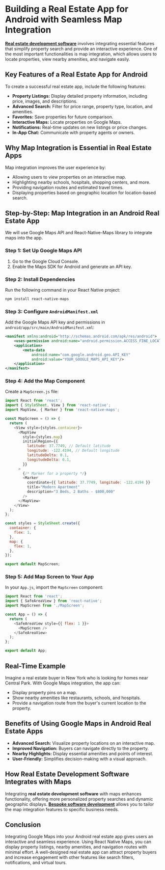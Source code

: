 # Building a Real Estate App for Android with Seamless Map Integration

**[Real estate development software](https://codercrew.xyz)** involves integrating essential features that simplify property search and provide an interactive experience. One of the most important functionalities is map integration, which allows users to locate properties, view nearby amenities, and navigate easily.

## Key Features of a Real Estate App for Android

To create a successful real estate app, include the following features:

- **Property Listings:** Display detailed property information, including price, images, and descriptions.
- **Advanced Search:** Filter for price range, property type, location, and amenities.
- **Favorites:** Save properties for future comparison.
- **Interactive Maps:** Locate properties on Google Maps.
- **Notifications:** Real-time updates on new listings or price changes.
- **In-App Chat:** Communicate with property agents or owners.

## Why Map Integration is Essential in Real Estate Apps

Map integration improves the user experience by:

- Allowing users to view properties on an interactive map.
- Highlighting nearby schools, hospitals, shopping centers, and more.
- Providing navigation routes and estimated travel times.
- Displaying properties based on geographic location for location-based search.

## Step-by-Step: Map Integration in an Android Real Estate App

We will use Google Maps API and React-Native-Maps library to integrate maps into the app.

### Step 1: Set Up Google Maps API

1. Go to the Google Cloud Console.
2. Enable the Maps SDK for Android and generate an API key.

### Step 2: Install Dependencies

Run the following command in your React Native project:

```bash
npm install react-native-maps
```

### Step 3: Configure `AndroidManifest.xml`

Add the Google Maps API key and permissions in `android/app/src/main/AndroidManifest.xml`:

```xml
<manifest xmlns:android="http://schemas.android.com/apk/res/android">
    <uses-permission android:name="android.permission.ACCESS_FINE_LOCATION"/>
    <application>
        <meta-data
            android:name="com.google.android.geo.API_KEY"
            android:value="YOUR_GOOGLE_MAPS_API_KEY"/>
    </application>
</manifest>
```

### Step 4: Add the Map Component

Create a `MapScreen.js` file:

```javascript
import React from 'react';
import { StyleSheet, View } from 'react-native';
import MapView, { Marker } from 'react-native-maps';

const MapScreen = () => {
  return (
    <View style={styles.container}>
      <MapView
        style={styles.map}
        initialRegion={{
          latitude: 37.7749, // Default latitude
          longitude: -122.4194, // Default longitude
          latitudeDelta: 0.1,
          longitudeDelta: 0.1,
        }}
      >
        {/* Marker for a property */}
        <Marker
          coordinate={{ latitude: 37.7749, longitude: -122.4194 }}
          title="Modern Apartment"
          description="3 Beds, 2 Baths - $800,000"
        />
      </MapView>
    </View>
  );
};

const styles = StyleSheet.create({
  container: {
    flex: 1,
  },
  map: {
    flex: 1,
  },
});

export default MapScreen;
```

### Step 5: Add Map Screen to Your App

In your `App.js`, import the `MapScreen` component:

```javascript
import React from 'react';
import { SafeAreaView } from 'react-native';
import MapScreen from './MapScreen';

const App = () => {
  return (
    <SafeAreaView style={{ flex: 1 }}>
      <MapScreen />
    </SafeAreaView>
  );
};

export default App;
```

## Real-Time Example

Imagine a real estate buyer in New York who is looking for homes near Central Park. With Google Maps integration, the app can:

- Display property pins on a map.
- Show nearby amenities like restaurants, schools, and hospitals.
- Provide a navigation route from the buyer's current location to the property.

## Benefits of Using Google Maps in Android Real Estate Apps

- **Advanced Search:** Visualize property locations on an interactive map.
- **Improved Navigation:** Buyers can navigate directly to the property.
- **Nearby Highlights:** Display essential amenities and points of interest.
- **User-Friendly:** Simplifies decision-making with a visual approach.

## How Real Estate Development Software Integrates with Maps

Integrating **real estate development software** with maps enhances functionality, offering more personalized property searches and dynamic geographic displays. **[Bespoke software development](https://codercrew.xyz)** allows you to tailor the map integration features to specific business needs.

## Conclusion

Integrating Google Maps into your Android real estate app gives users an interactive and seamless experience. Using React Native Maps, you can display property listings, nearby amenities, and navigation routes with minimal effort. A well-designed real estate app can attract property buyers and increase engagement with other features like search filters, notifications, and virtual tours.
```
